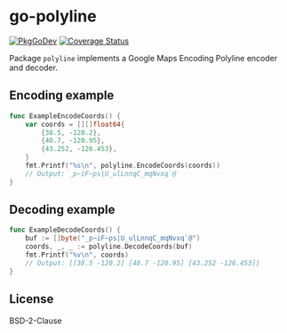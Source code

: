 # go-polyline

[![PkgGoDev](https://pkg.go.dev/badge/github.com/twpayne/go-polyline)](https://pkg.go.dev/github.com/twpayne/go-polyline)
[![Coverage Status](https://coveralls.io/repos/github/twpayne/go-polyline/badge.svg)](https://coveralls.io/github/twpayne/go-polyline)

Package `polyline` implements a Google Maps Encoding Polyline encoder and decoder.

## Encoding example

```go
func ExampleEncodeCoords() {
    var coords = [][]float64{
        {38.5, -120.2},
        {40.7, -120.95},
        {43.252, -126.453},
    }
    fmt.Printf("%s\n", polyline.EncodeCoords(coords))
    // Output: _p~iF~ps|U_ulLnnqC_mqNvxq`@
}
```

## Decoding example

```go
func ExampleDecodeCoords() {
    buf := []byte("_p~iF~ps|U_ulLnnqC_mqNvxq`@")
    coords, _, _ := polyline.DecodeCoords(buf)
    fmt.Printf("%v\n", coords)
    // Output: [[38.5 -120.2] [40.7 -120.95] [43.252 -126.453]]
}
```

## License

BSD-2-Clause
